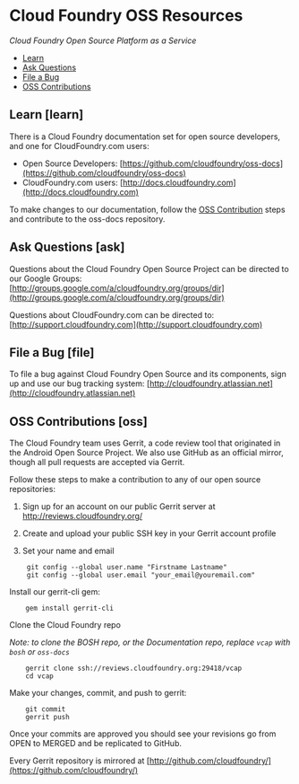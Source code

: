 # Cloud Foundry OSS Resources #

_Cloud Foundry Open Source Platform as a Service_

* [Learn](learn)
* [Ask Questions](ask)
* [File a Bug](file)
* [OSS Contributions](oss)


## Learn [learn] ## 

There is a Cloud Foundry documentation set for open source developers, and one for CloudFoundry.com users:

* Open Source Developers: [https://github.com/cloudfoundry/oss-docs](https://github.com/cloudfoundry/oss-docs)
* CloudFoundry.com users: [http://docs.cloudfoundry.com](http://docs.cloudfoundry.com)

To make changes to our documentation, follow the [OSS Contribution](oss) steps and contribute to the oss-docs repository.

## Ask Questions [ask] ##

Questions about the Cloud Foundry Open Source Project can be directed to our Google Groups: [http://groups.google.com/a/cloudfoundry.org/groups/dir](http://groups.google.com/a/cloudfoundry.org/groups/dir)

Questions about CloudFoundry.com can be directed to: [http://support.cloudfoundry.com](http://support.cloudfoundry.com)

## File a Bug [file] ##

To file a bug against Cloud Foundry Open Source and its components, sign up and use our bug tracking system: [http://cloudfoundry.atlassian.net](http://cloudfoundry.atlassian.net)

## OSS Contributions [oss] ##

The Cloud Foundry team uses Gerrit, a code review tool that originated in the Android Open Source Project. We also use GitHub as an official mirror, though all pull requests are accepted via Gerrit.

Follow these steps to make a contribution to any of our open source repositories:
  
1. Sign up for an account on our public Gerrit server at http://reviews.cloudfoundry.org/ 
1. Create and upload your public SSH key in your Gerrit account profile
1. Set your name and email

		git config --global user.name "Firstname Lastname"
		git config --global user.email "your_email@youremail.com"

Install our gerrit-cli gem:

		gem install gerrit-cli

Clone the Cloud Foundry repo

_Note: to clone the BOSH repo, or the Documentation repo, replace `vcap` with `bosh` or `oss-docs`_

		gerrit clone ssh://reviews.cloudfoundry.org:29418/vcap
		cd vcap

Make your changes, commit, and push to gerrit:

		git commit 
		gerrit push 

Once your commits are approved you should see your revisions go from OPEN to MERGED and be replicated to GitHub. 

Every Gerrit repository is mirrored at [http://github.com/cloudfoundry/](https://github.com/cloudfoundry/)